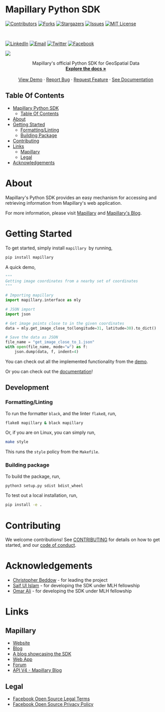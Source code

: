 # Mapillary Python SDK

[![Contributors][contributors-shield]][contributors-url]
[![Forks][forks-shield]][forks-url]
[![Stargazers][stars-shield]][stars-url]
[![Issues][issues-shield]][issues-url]
[![MIT License][license-shield]][license-url]

<br />

[![LinkedIn][linkedin-shield]][linkedin-url]
[![Email][email-shield]][email-url]
[![Twitter][twitter-shield]][twitter-url]
[![Facebook][facebook-shield]][facebook-url]

[![](./assets/img/logo/PNG/MapillaryPythonSDK-Logo.png)](https://github.com/mapillary/mapillary-python-sdk/)

<!-- PROJECT LOGO -->
<div>
<p align="center">
    Mapillary's official Python SDK for GeoSpatial Data
    <br />
    <a href="https://mapillary.github.io/mapillary-python-sdk/"><strong>Explore the docs »</strong></a>
    <br />
    <br />
    <a href="https://colab.research.google.com/drive/1BPWMP5k7QhXFB6nlWckHC1r54vIR0v2L?usp=sharing">View Demo</a>
    ·
    <a href="https://github.com/mapillary/mapillary-python-sdk/issues/new?assignees=&labels=bug&template=bug_report.md&title=Bug+Report">Report Bug</a>
    ·
    <a href="https://github.com/mapillary/mapillary-python-sdk/issues/new?assignees=&labels=feature&template=feature_request.md&title=Feature">Request Feature</a>
    ·
    <a href="https://mapillary.github.io/mapillary-python-sdk/">See Documentation</a>
</p>
</div>

<!-- TABLE OF CONTENTS -->
## Table Of Contents

- [Mapillary Python SDK](#mapillary-python-sdk)
  - [Table Of Contents](#table-of-contents)
- [About](#about)
- [Getting Started](#getting-started)
  - [Formatting/Linting](#formattinglinting)
  - [Building Package](#building-package)
- [Contributing](#contributing)
- [Links](#links)
  - [Mapillary](#mapillary)
  - [Legal](#legal)
- [Acknowledgements](#acknowledgements)

# About

Mapillary's Python SDK provides an easy mechanism for accessing and retrieving information from Mapillary's web application.

For more information, please visit [Mapillary](https://www.mapillary.com) and [Mapillary's Blog](https://blog.mapillary.com).

# Getting Started

To get started, simply install `mapillary `by running,

```bash
pip install mapillary
```

A quick demo,

```python
"""
Getting image coordinates from a nearby set of coordinates
"""

# Importing mapillary
import mapillary.interface as mly

# JSON import
import json

# Get image points close to in the given coordinates
data = mly.get_image_close_to(longitude=31, latitude=30).to_dict()

# Save the data as JSON
file_name = "get_image_close_to_1.json"
with open(file_name, mode="w") as f:
    json.dump(data, f, indent=4)
```

You can check out all the implemented functionality from the [demo](https://colab.research.google.com/drive/1BPWMP5k7QhXFB6nlWckHC1r54vIR0v2L?usp=sharing).

Or you can check out the [documentation](https://mapillary.github.io/mapillary-python-sdk/)!

## Development

### Formatting/Linting

To run the formatter `black`, and the linter `flake8`, run,

```bash
flake8 mapillary & black mapillary
```

Or, if you are on Linux, you can simply run,

```bash
make style
```

This runs the `style` policy from the `Makefile`.

### Building package

To build the package, run,

```bash
python3 setup.py sdist bdist_wheel
```

To test out a local installation, run,

```bash
pip install -e .
```

# Contributing

We welcome contributions! See [CONTRIBUTING](CONTRIBUTING.md) for details on how to get started, and
our [code of conduct](CODE_OF_CONDUCT.md).

# Acknowledgements

- [Christopher Beddow](https://github.com/cbeddow) - for leading the project
- [Saif Ul Islam](https://github.com/rubix982)  - for developing the SDK under MLH fellowship
- [Omar Ali](https://github.com/OmarMuhammedAli) - for developing the SDK under MLH fellowship

# Links

## Mapillary

- [Website](https://www.mapillary.com)
- [Blog](https://blog.mapillary.com)
- [A blog showcasing the SDK](https://blog.mapillary.com/update/2021/12/03/mapillary-python-sdk.html)
- [Web App](https://www.mapillary.com/app)
- [Forum](https://forum.mapillary.com)
- [API V4 - Mapillary Blog](https://blog.mapillary.com/update/2021/06/23/getting-started-with-the-new-mapillary-api-v4.html)

## Legal

- [Facebook Open Source Legal Terms](https://opensource.fb.com/legal/terms/)
- [Facebook Open Source Privacy Policy](https://opensource.fb.com/legal/privacy/)

<!-- MARKDOWN LINKS & IMAGES -->
<!-- https://www.markdownguide.org/basic-syntax/#reference-style-links -->

<!-- Shields -->

[contributors-shield]: https://img.shields.io/github/contributors/mapillary/mapillary-python-sdk.svg?style=for-the-badge

[forks-shield]: https://img.shields.io/github/forks/mapillary/mapillary-python-sdk.svg?style=for-the-badge

[stars-shield]: https://img.shields.io/github/stars/mapillary/mapillary-python-sdk.svg?style=for-the-badge

[issues-shield]: https://img.shields.io/github/issues/mapillary/mapillary-python-sdk.svg?style=for-the-badge

[license-shield]: https://img.shields.io/github/license/mapillary/mapillary-python-sdk.svg?style=for-the-badge

[linkedin-shield]: https://img.shields.io/badge/LinkedIn-0A66C2.svg?style=for-the-badge&logo=linkedin&logoColor=white

[email-shield]: https://img.shields.io/badge/gmail-EA4335?style=for-the-badge&logo=gmail&logoColor=white

[twitter-shield]: https://img.shields.io/badge/twitter-1DA1F2?style=for-the-badge&logo=twitter&logoColor=white

[facebook-shield]: https://img.shields.io/badge/facebook-1877F2?style=for-the-badge&logo=facebook&logoColor=white

<!-- URLs -->

[contributors-url]: https://github.com/mapillary/mapillary-python-sdk/graphs/contributors

[forks-url]: https://github.com/mapillary/mapillary-python-sdk/network/members

[stars-url]: https://github.com/mapillary/mapillary-python-sdk/stargazers

[issues-url]: https://github.com/mapillary/mapillary-python-sdk/issues

[license-url]: https://github.com/mapillary/mapillary-python-sdk/blob/master/LICENSE.txt

[linkedin-url]: https://www.linkedin.com/company/mapillary/

[email-url]: mailto:support@mapillary.zendesk.com

[twitter-url]: https://twitter.com/mapillary

[facebook-url]: https://www.facebook.com/mapillary/

[website-url]: https://www.mapillary.com

[blogs-url]: https://blog.mapillary.com

[application-url]: https://www.mapillary.com/app

[forum-url]: https://forum.mapillary.com
